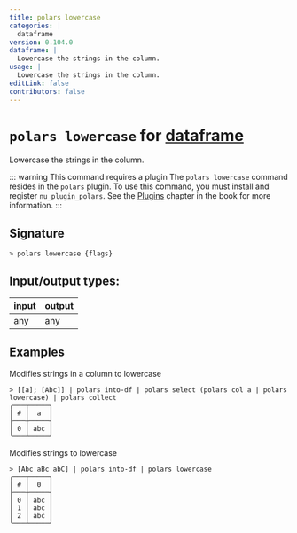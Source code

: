 ```yaml
---
title: polars lowercase
categories: |
  dataframe
version: 0.104.0
dataframe: |
  Lowercase the strings in the column.
usage: |
  Lowercase the strings in the column.
editLink: false
contributors: false
---
```

<!-- This file is automatically generated. Please edit the command in https://github.com/nushell/nushell instead. -->

# `polars lowercase` for [dataframe](/commands/categories/dataframe.md)

<div class='command-title'>Lowercase the strings in the column.</div>

::: warning This command requires a plugin
The `polars lowercase` command resides in the `polars` plugin.
To use this command, you must install and register `nu_plugin_polars`.
See the [Plugins](/book/plugins.html) chapter in the book for more information.
:::


## Signature

```> polars lowercase {flags} ```


## Input/output types:

| input | output |
| ----- | ------ |
| any   | any    |
## Examples

Modifies strings in a column to lowercase
```nu
> [[a]; [Abc]] | polars into-df | polars select (polars col a | polars lowercase) | polars collect
╭───┬─────╮
│ # │  a  │
├───┼─────┤
│ 0 │ abc │
╰───┴─────╯

```

Modifies strings to lowercase
```nu
> [Abc aBc abC] | polars into-df | polars lowercase
╭───┬─────╮
│ # │  0  │
├───┼─────┤
│ 0 │ abc │
│ 1 │ abc │
│ 2 │ abc │
╰───┴─────╯

```

